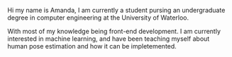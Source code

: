 Hi my name is Amanda, I am currently a student pursing an undergraduate degree in computer engineering at the University of Waterloo.

With most of my knowledge being front-end development. I am currently interested in machine learning, and have been teaching myself about human pose estimation and how it can be impletemented.
<!---
amanda383/amanda383 is a ✨ special ✨ repository because its `README.md` (this file) appears on your GitHub profile.
You can click the Preview link to take a look at your changes.
--->
